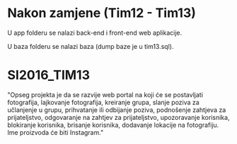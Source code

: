 ﻿# Nakon zamjene (Tim12 - Tim13)

U app folderu se nalazi back-end i front-end web aplikacije.


U baza folderu se nalazi baza (dump baze je u tim13.sql).


# SI2016_TIM13
 
 
 
  "Opseg projekta je da se razvije web portal na koji će se postavljati fotografija, lajkovanje fotografija, kreiranje grupa, slanje poziva za učlanjenje u grupu, prihvatanje ili odbijanje poziva, podnošenje zahtjeva za prijateljstvo, odgovaranje na zahtjev za prijateljstvo, upozoravanje korisnika, blokiranje korisnika, brisanje korisnika, dodavanje lokacije na fotografiju.
Ime proizvoda će biti Instagram."
